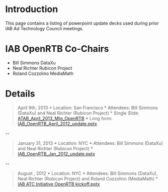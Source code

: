 # Introduction #

This page contains a listing of powerpoint update decks used during prior IAB Ad Technology Council meetings.

# IAB OpenRTB Co-Chairs #

  * Bill Simmons DataXu
  * Neal Richter Rubicon Project
  * Roland Cozzolino MediaMath

# Details #


> April 9th, 2013
    * Location: San Francisco
    * Attendees:  Bill Simmons (DataXu) and Neal Richter (Rubicon Project)
    * Single Slide: [ATAB\_April\_2013\_Mtg\_OpenRTB](https://code.google.com/p/openrtb/downloads/detail?name=ATAB_April_2013_Mtg_OpenRTB_single_slide.pptx&can=2&q=)
    * Long form: [IAB\_OpenRTB\_April\_2012\_update.pptx](https://code.google.com/p/openrtb/downloads/detail?name=IAB_OpenRTB_April_2012_update.pptx&can=2&q=)

--

> January 31, 2013
    * Location: NYC
    * Attendees:  Bill Simmons (DataXu) and Neal Richter (Rubicon Project)
    * [IAB\_OpenRTB\_Jan\_2012\_update.pptx](https://code.google.com/p/openrtb/downloads/detail?name=IAB_OpenRTB_Jan_2012_update.pptx)

--

> August , 2012
    * Location: NYC
    * Attendees:  Bill Simmons (DataXu), Neal Richter (Rubicon Project) and Roland Cozzolino (MediaMath)
    * [IAB ATC Initiative OpenRTB kickoff.pptx ](https://code.google.com/p/openrtb/downloads/detail?name=IAB%20ATC%20Initiative%20OpenRTB%20kickoff.pptx&can=2&q=)